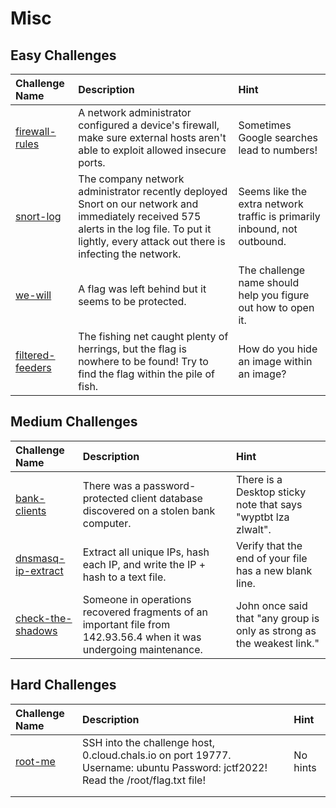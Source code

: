 # Misc

## Easy Challenges
| Challenge Name  | Description | Hint
|:-- | :-- | :---
| [firewall-rules](firewall-rules) | A network administrator configured a device's firewall, make sure external hosts aren't able to exploit allowed insecure ports. | Sometimes Google searches lead to numbers!
| [snort-log](snort-log) | The company network administrator recently deployed Snort on our network and immediately received 575 alerts in the log file. To put it lightly, every attack out there is infecting the network. | Seems like the extra network traffic is primarily inbound, not outbound.
| [we-will](we-will) | A flag was left behind but it seems to be protected. | The challenge name should help you figure out how to open it. 
| [filtered-feeders](filtered-feeders) | The fishing net caught plenty of herrings, but the flag is nowhere to be found! Try to find the flag within the pile of fish. | How do you hide an image within an image?

## Medium Challenges
| Challenge Name  | Description | Hint
|:-- | :-- | :---
| [bank-clients](bank-clients) | There was a password-protected client database discovered on a stolen bank computer. | There is a Desktop sticky note that says "wyptbt lza zlwalt".  
| [dnsmasq-ip-extract](dnsmasq-ip-extract) | Extract all unique IPs, hash each IP, and write the IP + hash to a text file. | Verify that the end of your file has a new blank line.  
| [check-the-shadows](check-the-shadows) | Someone in operations recovered fragments of an important file from 142.93.56.4 when it was undergoing maintenance. | John once said that "any group is only as strong as the weakest link."

## Hard Challenges
| Challenge Name  | Description | Hint
|:-- | :-- | :---
| [root-me](root-me) | SSH into the challenge host, 0.cloud.chals.io on port 19777.  Username: ubuntu Password: jctf2022! Read the /root/flag.txt file!  | No hints
|  |  | 
|  |  | 

